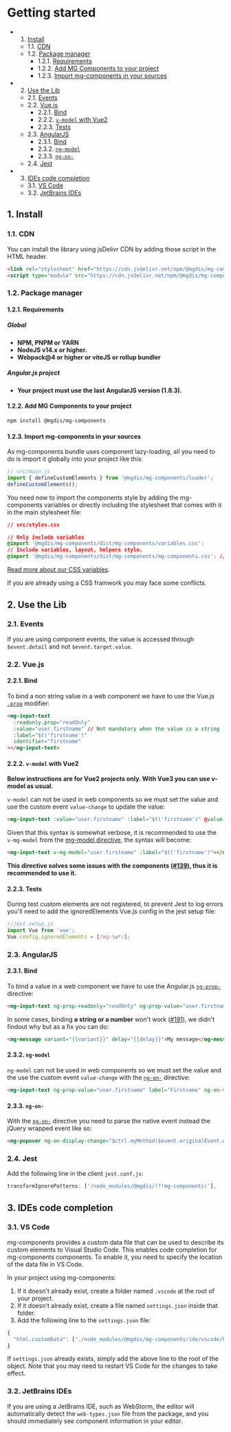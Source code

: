 # Getting started

<!-- vscode-markdown-toc -->

- 1. [Install](#Install)
  - 1.1. [CDN](#CDN)
  - 1.2. [Package manager](#Packagemanager)
    - 1.2.1. [Requirements](#Requirements)
    - 1.2.2. [Add MG Components to your project](#AddMGComponentstoyourproject)
    - 1.2.3. [Import mg-components in your sources](#Importmg-componentsinyoursources)
- 2. [Use the Lib](#UsetheLib)
  - 2.1. [Events](#Events)
  - 2.2. [Vue.js](#Vue.js)
    - 2.2.1. [Bind](#Bind)
    - 2.2.2. [`v-model` with Vue2](#v-modelwithVue2)
    - 2.2.3. [Tests](#Tests)
  - 2.3. [AngularJS](#AngularJS)
    - 2.3.1. [Bind](#Bind-1)
    - 2.3.2. [`ng-model`](#ng-model)
    - 2.3.3. [`ng-on-`](#ng-on-)
  - 2.4. [Jest](#Jest)
- 3. [IDEs code completion](#IDEscodecompletion)
  - 3.1. [VS Code](#VSCode)
  - 3.2. [JetBrains IDEs](#JetBrainsIDEs)

<!-- vscode-markdown-toc-config
	numbering=true
	autoSave=true
	/vscode-markdown-toc-config -->
<!-- /vscode-markdown-toc -->

## 1. <a name='Install'></a>Install

### 1.1. <a name='CDN'></a>CDN

You can install the library using jsDelivr CDN by adding those script in the HTML header.

```html
<link rel="stylesheet" href="https://cdn.jsdelivr.net/npm/@mgdis/mg-components@5/dist/mg-components/variables.css" />
<script type="module" src="https://cdn.jsdelivr.net/npm/@mgdis/mg-components@5/dist/mg-components/mg-components.esm.js"></script>
```

### 1.2. <a name='Packagemanager'></a>Package manager

#### 1.2.1. <a name='Requirements'></a>Requirements

##### Global

- **NPM, PNPM or YARN**
- **NodeJS v14.x or higher.**
- **Webpack@4 or higher or viteJS or rollup bundler**

##### Angular.js project

- **Your project must use the last AngularJS version (1.8.3).**

#### 1.2.2. <a name='AddMGComponentstoyourproject'></a>Add MG Components to your project

```bash
npm install @mgdis/mg-components
```

#### 1.2.3. <a name='Importmg-componentsinyoursources'></a>Import mg-components in your sources

As mg-components bundle uses component lazy-loading, all you need to do is import it globally into your project like this:

```js
// src/main.js
import { defineCustomElements } from '@mgdis/mg-components/loader';
defineCustomElements();
```

You need now to import the components style by adding the mg-components variables or directly including the stylesheet that comes with it in the main stylesheet file:

```css
// src/styles.css

// Only include variables
@import '@mgdis/mg-components/dist/mg-components/variables.css';
// Include variables, layout, helpers style.
@import '@mgdis/mg-components/dist/mg-components/mg-components.css'; // if needeed
```

[Read more about our CSS variables](./?path=/docs/css-variables--docs).

If you are already using a CSS framwork you may face some conflicts.

## 2. <a name='UsetheLib'></a>Use the Lib

### 2.1. <a name='Events'></a>Events

If you are using component events, the value is accessed through `$event.detail` and not `$event.target.value`.

### 2.2. <a name='Vue.js'></a>Vue.js

#### 2.2.1. <a name='Bind'></a>Bind

To bind a non string value in a web component we have to use the Vue.js [`.prop`](https://v2.vuejs.org/v2/api/#v-bind) modifier:

```html
<mg-input-text
  :readonly.prop="readOnly"
  :value="user.firstname" // Not mandatory when the value is a string
  :label="$t('firstname')"
  identifier="firstname"
></mg-input-text>
```

#### 2.2.2. <a name='v-modelwithVue2'></a>`v-model` with Vue2

**Below instructions are for Vue2 projects only. With Vue3 you can use v-model as usual.**

`v-model` can not be used in web components so we must set the value and use the custom event `value-change` to update the value:

```html
<mg-input-text :value="user.firstname" :label="$t('firstname')" @value-change="user.firstname = $event.detail"></mg-input-text>
```

Given that this syntax is somewhat verbose, it is recommended to use the `v-mg-model` from the [mg-model directive](http://core.pages.mgdis.fr/core-back/core/docs/mg-components-helpers/mg-model-vue), the syntax will become:

```html
<mg-input-text v-mg-model="user.firstname" :label="$t('firstname')"></mg-input-text>
```

**This directive solves some issues with the components ([#139](https://gitlab.mgdis.fr/core/core-ui/mg-components/-/issues/139)), thus it is recommended to use it.**

#### 2.2.3. <a name='Tests'></a>Tests

During test custom elements are not registered, to prevent Jest to log errors you'll need to add the ignoredElements Vue.js config in the jest setup file:

```js
//jest.setup.js
import Vue from 'vue';
Vue.config.ignoredElements = [/mg-\w*/];
```

### 2.3. <a name='AngularJS'></a>AngularJS

#### 2.3.1. <a name='Bind-1'></a>Bind

To bind a value in a web component we have to use the Angular.js [`ng-prop-`](https://docs.angularjs.org/api/ng/directive/ngProp) directive:

```html
<mg-input-text ng-prop-readonly="readOnly" ng-prop-value="user.firstname" label="Firstname" identifier="firstname"></mg-input-text>
```

In some cases, binding **a string or a number** won't work ([#191](https://gitlab.mgdis.fr/core/core-ui/mg-components/-/issues/191)), we didn't findout why but as a fix you can do:

```html
<mg-message variant="{{variant}}" delay="{{delay}}">My message</mg-message>
```

#### 2.3.2. <a name='ng-model'></a>`ng-model`

`ng-model` can not be used in web components so we must set the value and the use the custom event `value-change` with the [`ng-on-`](https://docs.angularjs.org/api/ng/directive/ngOn) directive:

```html
<mg-input-text ng-prop-value="user.firstname" label="Firstname" ng-on-value-change="user.firstname = $event.detail"></mg-input-text>
```

#### 2.3.3. <a name='ng-on-'></a>`ng-on-`

With the [`ng-on-`](https://docs.angularjs.org/api/ng/directive/ngOn) directive you need to parse the native event instead the jQuery wrapped event like so:

```html
<mg-popover ng-on-display-change="$ctrl.myMethod($event.originalEvent.detail)"></mg-popover>
```

### 2.4. <a name='Jest'></a>Jest

Add the following line in the client `jest.conf.js`:

```js
transformIgnorePatterns: ['/node_modules/@mgdis/(?!mg-components)'],
```

## 3. <a name='IDEscodecompletion'></a>IDEs code completion

### 3.1. <a name='VSCode'></a>VS Code

mg-components provides a custom data file that can be used to describe its custom elements to Visual Studio Code. This enables code completion for mg-components components. To enable it, you need to specify the location of the data file in VS Code.

In your project using mg-components:

1. If it doesn't already exist, create a folder named `.vscode` at the root of your project.
2. If it doesn't already exist, create a file named `settings.json` inside that folder.
3. Add the following line to the `settings.json` file:

```js
{
  "html.customData": ["./node_modules/@mgdis/mg-components/ide/vscode/html-custom-data.json"]
}
```

If `settings.json` already exists, simply add the above line to the root of the object. Note that you may need to restart VS Code for the changes to take effect.

### 3.2. <a name='JetBrainsIDEs'></a>JetBrains IDEs

If you are using a JetBrains IDE, such as WebStorm, the editor will automatically detect the `web-types.json` file from the package, and you should immediately see component information in your editor.
